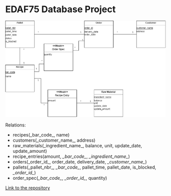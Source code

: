 # EDAF75 Database Project

![Database design uml](databas_design.png)

Relations:

+ recipes(\_bar_code\_, name)
+ customers(\_customer_name\_, address)
+ raw_materials(\_ingredient_name\_, balance, unit, update_date, update_amount)
+ recipe_entries(amount, *\_bar_code\_*, *\_ingredient_name\_*)
+ orders(\_order_id\_, order_date, delivery_date, *\_customer_name\_*)
+ pallets(\_pallet_nbr\_, *\_bar_code\_*, pallet_time, pallet_date, is_blocked, *\_order_id\_*)
+ order_spec(*\_bar_code\_*, *\_order_id\_*, quantity)

[Link to the repository](https://github.com/VilhelmA/EDAF75_Project)
